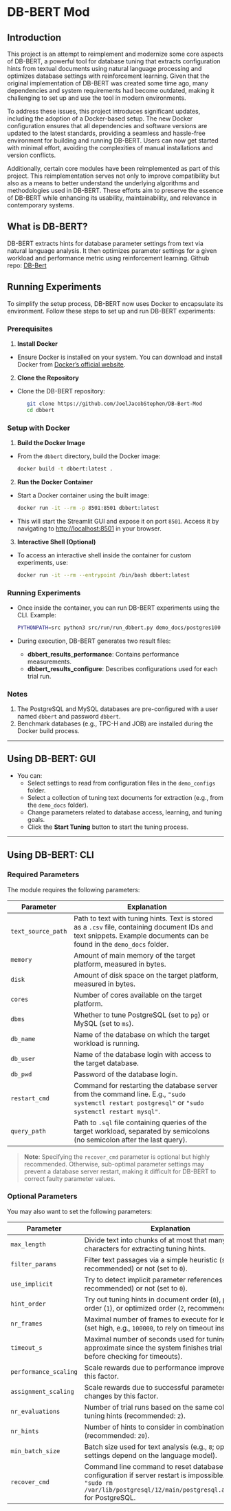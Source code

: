 # DB-BERT Mod

## Introduction

This project is an attempt to reimplement and modernize some core aspects of DB-BERT, a powerful tool for database tuning that extracts configuration hints from textual documents using natural language processing and optimizes database settings with reinforcement learning. Given that the original implementation of DB-BERT was created some time ago, many dependencies and system requirements had become outdated, making it challenging to set up and use the tool in modern environments.

To address these issues, this project introduces significant updates, including the adoption of a Docker-based setup. The new Docker configuration ensures that all dependencies and software versions are updated to the latest standards, providing a seamless and hassle-free environment for building and running DB-BERT. Users can now get started with minimal effort, avoiding the complexities of manual installations and version conflicts.

Additionally, certain core modules have been reimplemented as part of this project. This reimplementation serves not only to improve compatibility but also as a means to better understand the underlying algorithms and methodologies used in DB-BERT. These efforts aim to preserve the essence of DB-BERT while enhancing its usability, maintainability, and relevance in contemporary systems.

## What is DB-BERT?
DB-BERT extracts hints for database parameter settings from text via natural language analysis. It then optimizes parameter settings for a given workload and performance metric using reinforcement learning.
Github repo: [DB-Bert](https://github.com/itrummer/dbbert)

## Running Experiments

To simplify the setup process, DB-BERT now uses Docker to encapsulate its environment. Follow these steps to set up and run DB-BERT experiments:

### Prerequisites

1. **Install Docker**
- Ensure Docker is installed on your system. You can download and install Docker from [Docker’s official website](https://www.docker.com/products/docker-desktop).

2. **Clone the Repository**
- Clone the DB-BERT repository:
  ```bash
     git clone https://github.com/JoelJacobStephen/DB-Bert-Mod
     cd dbbert
  ```

### Setup with Docker

1. **Build the Docker Image**
- From the `dbbert` directory, build the Docker image:
     ```bash
     docker build -t dbbert:latest .
     ```

2. **Run the Docker Container**
- Start a Docker container using the built image:
     ```bash
     docker run -it --rm -p 8501:8501 dbbert:latest
     ```
- This will start the Streamlit GUI and expose it on port `8501`. Access it by navigating to [http://localhost:8501](http://localhost:8501) in your browser.

3. **Interactive Shell (Optional)**
- To access an interactive shell inside the container for custom experiments, use:
     ```bash
     docker run -it --rm --entrypoint /bin/bash dbbert:latest
     ```

### Running Experiments

- Once inside the container, you can run DB-BERT experiments using the CLI. Example:
  ```bash
  PYTHONPATH=src python3 src/run/run_dbbert.py demo_docs/postgres100 64000000000 200000000000 8 pg tpch dbbert dbbert "sudo systemctl restart postgresql" /tmp/tpchdata/queries.sql --recover_cmd="sudo rm /var/lib/postgresql/12/main/postgresql.auto.conf"
  ```

- During execution, DB-BERT generates two result files:
  - **dbbert_results_performance**: Contains performance measurements.
  - **dbbert_results_configure**: Describes configurations used for each trial run.

### Notes

1. The PostgreSQL and MySQL databases are pre-configured with a user named `dbbert` and password `dbbert`.
2. Benchmark databases (e.g., TPC-H and JOB) are installed during the Docker build process.

---

## Using DB-BERT: GUI

- You can:
  - Select settings to read from configuration files in the `demo_configs` folder.
  - Select a collection of tuning text documents for extraction (e.g., from the `demo_docs` folder).
  - Change parameters related to database access, learning, and tuning goals.
  - Click the **Start Tuning** button to start the tuning process.

---

## Using DB-BERT: CLI

### Required Parameters

The module requires the following parameters:

| Parameter        | Explanation                                                                                                                                                   |
|------------------|---------------------------------------------------------------------------------------------------------------------------------------------------------------|
| `text_source_path` | Path to text with tuning hints. Text is stored as a `.csv` file, containing document IDs and text snippets. Example documents can be found in the `demo_docs` folder. |
| `memory`         | Amount of main memory of the target platform, measured in bytes.                                                                                              |
| `disk`           | Amount of disk space on the target platform, measured in bytes.                                                                                               |
| `cores`          | Number of cores available on the target platform.                                                                                                             |
| `dbms`           | Whether to tune PostgreSQL (set to `pg`) or MySQL (set to `ms`).                                                                                              |
| `db_name`        | Name of the database on which the target workload is running.                                                                                                 |
| `db_user`        | Name of the database login with access to the target database.                                                                                                |
| `db_pwd`         | Password of the database login.                                                                                                                               |
| `restart_cmd`    | Command for restarting the database server from the command line. E.g., `"sudo systemctl restart postgresql"` or `"sudo systemctl restart mysql"`.           |
| `query_path`     | Path to `.sql` file containing queries of the target workload, separated by semicolons (no semicolon after the last query).                                    |

> **Note**: Specifying the `recover_cmd` parameter is optional but highly recommended. Otherwise, sub-optimal parameter settings may prevent a database server restart, making it difficult for DB-BERT to correct faulty parameter values.

### Optional Parameters

You may also want to set the following parameters:

| Parameter            | Explanation                                                                                                                                                                  |
|----------------------|------------------------------------------------------------------------------------------------------------------------------------------------------------------------------|
| `max_length`         | Divide text into chunks of at most that many characters for extracting tuning hints.                                                                                         |
| `filter_params`      | Filter text passages via a simple heuristic (set to `1`, recommended) or not (set to `0`).                                                                                   |
| `use_implicit`       | Try to detect implicit parameter references (set to `1`, recommended) or not (set to `0`).                                                                                   |
| `hint_order`         | Try out tuning hints in document order (`0`), parameter order (`1`), or optimized order (`2`, recommended).                                                                  |
| `nr_frames`          | Maximal number of frames to execute for learning (set high, e.g., `100000`, to rely on timeout instead).                                                                     |
| `timeout_s`          | Maximal number of seconds used for tuning (this is approximate since the system finishes trial runs before checking for timeouts).                                           |
| `performance_scaling`| Scale rewards due to performance improvements by this factor.                                                                                                                |
| `assignment_scaling` | Scale rewards due to successful parameter value changes by this factor.                                                                                                      |
| `nr_evaluations`     | Number of trial runs based on the same collection of tuning hints (recommended: `2`).                                                                                        |
| `nr_hints`           | Number of hints to consider in combination (recommended: `20`).                                                                                                              |
| `min_batch_size`     | Batch size used for text analysis (e.g., `8`; optimal settings depend on the language model).                                                                                 |
| `recover_cmd`        | Command line command to reset database configuration if server restart is impossible. E.g., `"sudo rm /var/lib/postgresql/12/main/postgresql.auto.conf"` for PostgreSQL.      |

